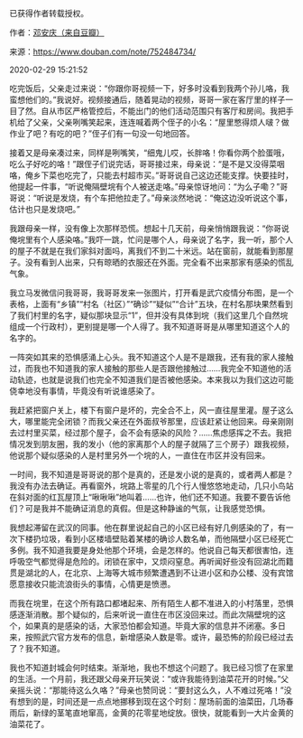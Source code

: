 已获得作者转载授权。


作者：[邓安庆（来自豆瓣）](https://www.douban.com/people/renjiananhuo/)


来源：https://www.douban.com/note/752484734/


2020-02-29 15:21:52


吃完饭后，父亲走过来说：“你跟你哥视频一下，好多时没看到我两个孙儿咯，我蛮想他们的。”我说好。视频接通后，随着晃动的视频，哥哥一家在客厅里的样子一目了然。自从市区严格管控后，不能出门的他们活动范围只有客厅和房间。我把手机给了父亲，父亲咧嘴笑起来，连连喊着两个侄子的小名：“屋里憋得烦人啵？做作业了吧？有吃的吧？”侄子们有一句没一句地回答。  

接着又是母亲凑过来，同样是咧嘴笑，“细鬼儿哎，长胖咯！你看你两个脸蛋哦，吃么子好吃的咯！”跟侄子们说完话，哥哥接过来，母亲说：“是不是又没得菜咽咯，俺乡下菜也吃完了，只能去村超市买。”哥哥说自己这边还能支撑。快要挂时，他提起一件事，“听说俺隔壁垸有个人被送走咯。”母亲惊讶地问：“为么子嘞？”哥哥说：“听说是发烧，有个车把他拉走了。”母亲淡然地说：“俺这边没听说这个事，估计也只是发烧吧。”  

我跟母亲一样，没有像上次那样恐慌。想起十几天前，母亲悄悄跟我说：“你哥说俺垸里有个人感染咯。”我吓一跳，忙问是哪个人，母亲说了名字，我一听，那个人的屋子不就是在我们家斜对面吗，离我们不到二十米远。站在窗前，就能看到那屋子。没有看到人出来，只有晾晒的衣服还在外面。完全看不出来那家有感染的慌乱气象。  

我立马发微信问我哥哥，我哥哥发来一张图片，打开看是武穴疫情分布图，是一个表格，上面有“乡镇”“村名（社区）”“确诊”“疑似”“合计”五块，在村名那块果然看到了我们村里的名字，疑似那块显示“1”，但并没有具体到垸（我们这里几个自然垸组成一个行政村），更别提是哪一个人得了。我不知道哥哥是从哪里知道这个人的名字的。  

一阵突如其来的恐惧感涌上心头。我不知道这个人是不是跟我，还有我的家人接触过，而我也不知道我的家人接触的那些人是否跟他接触过……我完全不知道他的活动轨迹，也就是说我们也完全不知道我们是否被他感染。本来我以为我们这边可能侥幸地没有事情，毕竟没有听说谁感染了。  

我赶紧把窗户关上，楼下有窗户是坏的，完全合不上，风一直往屋里灌。屋子这么大，哪里能完全闭锁？而我父亲还在外面叔爷那里，应该赶紧让他回来。母亲刚刚去过村里买菜，经过那个屋子，会不会有感染的风险？……焦虑感挥之不去。我把情况发到朋友圈，我的发小（他的家离那个人的屋子就隔了三个房子）跟我视频，他说那个疑似感染的人是村里另外一个垸的人，一直住在市区并没有回来。  

一时间，我不知道是哥哥说的那个是真的，还是发小说的是真的，或者两人都是？我没有办法去确证。再看窗外，垸路上零星的几个行人慢悠悠地走动，几只小鸟站在斜对面的红瓦屋顶上“啾啾啾”地叫着……也许，他们还不知道。我要不要告诉他们？可是我并不能确证消息的真假。但是这种静谧的气氛，让我感觉恐惧。  

我想起滞留在武汉的同事。他在群里说起自己的小区已经有好几例感染的了，有一次下楼扔垃圾，看到小区楼墙壁贴着某楼的确诊人数名单，而他隔壁小区已经死亡多例。我不知道我要是身处他那个环境，会是怎样的。他说自己每天都很害怕，连呼吸空气都觉得是危险的。闭锁在家中，又烦闷窒息。再听闻好些没有回湖北而籍贯是湖北的人，在北京、上海等大城市频繁遭遇到不让进小区和办公楼、没有宾馆愿意接收只能流浪街头的事情，心情更是愤懑。  

而我在垸里，在这个所有路口都堵起来、所有陌生人都不准进入的小村落里，恐惧感逐渐消散。那个疑似的，后来听说一直住在市区没回来过。而此次隔壁垸的这个，如果真的是感染的话，大家恐怕都会知道。毕竟大家的信息并不闭塞。多日来，按照武穴官方发布的信息，新增感染人数是零。或许，最恐怖的阶段已经过去了？我不知道。  

我也不知道封城会何时结束。渐渐地，我也不想这个问题了。我已经习惯了在家里的生活。一个月前，我还跟父母亲开玩笑说：“或许我能待到油菜花开的时候。”父亲摇头说：“那能待这么久咯？”母亲也赞同说：“要封这么久，人不难过死咯！”没有想到的是，时间还是一点点地挪移到现在这个时刻：屋场前面的油菜田，几场春雨后，新绿的茎笔直地窜高，金黄的花零星地绽放。很快，就能看到一大片金黄的油菜花了。  

